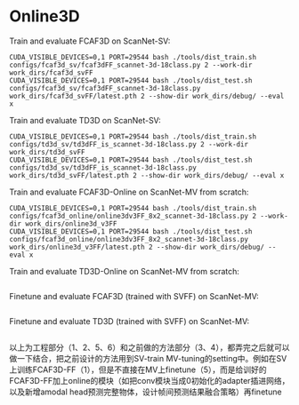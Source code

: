 # Online3D

Train and evaluate FCAF3D on ScanNet-SV:
```
CUDA_VISIBLE_DEVICES=0,1 PORT=29544 bash ./tools/dist_train.sh configs/fcaf3d_sv/fcaf3dFF_scannet-3d-18class.py 2 --work-dir work_dirs/fcaf3d_svFF
CUDA_VISIBLE_DEVICES=0,1 PORT=29544 bash ./tools/dist_test.sh configs/fcaf3d_sv/fcaf3dFF_scannet-3d-18class.py work_dirs/fcaf3d_svFF/latest.pth 2 --show-dir work_dirs/debug/ --eval x
```

Train and evaluate TD3D on ScanNet-SV:
```
CUDA_VISIBLE_DEVICES=0,1 PORT=29544 bash ./tools/dist_train.sh configs/td3d_sv/td3dFF_is_scannet-3d-18class.py 2 --work-dir work_dirs/td3d_svFF
CUDA_VISIBLE_DEVICES=0,1 PORT=29544 bash ./tools/dist_test.sh configs/td3d_sv/td3dFF_is_scannet-3d-18class.py work_dirs/td3d_svFF/latest.pth 2 --show-dir work_dirs/debug/ --eval x

```

Train and evaluate FCAF3D-Online on ScanNet-MV from scratch:
```
CUDA_VISIBLE_DEVICES=0,1 PORT=29544 bash ./tools/dist_train.sh configs/fcaf3d_online/online3dv3FF_8x2_scannet-3d-18class.py 2 --work-dir work_dirs/online3d_v3FF
CUDA_VISIBLE_DEVICES=0,1 PORT=29544 bash ./tools/dist_test.sh configs/fcaf3d_online/online3dv3FF_8x2_scannet-3d-18class.py work_dirs/online3d_v3FF/latest.pth 2 --show-dir work_dirs/debug/ --eval x
```

Train and evaluate TD3D-Online on ScanNet-MV from scratch:
```
```

Finetune and evaluate FCAF3D (trained with SVFF) on ScanNet-MV:
```
```

Finetune and evaluate TD3D (trained with SVFF) on ScanNet-MV:
```
```


以上为工程部分（1、2、5、6）和之前做的方法部分（3、4），都弄完之后就可以做一下结合，把之前设计的方法用到SV-train MV-tuning的setting中。例如在SV上训练FCAF3D-FF（1），但是不直接在MV上finetune（5），而是给训好的FCAF3D-FF加上online的模块（如把conv模块当成0初始化的adapter插进网络，以及新增amodal head预测完整物体，设计帧间预测结果融合策略）再finetune
